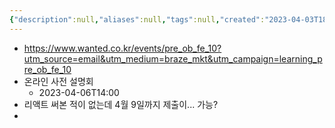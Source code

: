 ```yaml
---
{"description":null,"aliases":null,"tags":null,"created":"2023-04-03T18:51:23","updated":"2023-07-15T21:33:02","title":"원티드 프리온보딩 프론트엔드 인턴십 - 4월","dg-publish":true,"permalink":"/docs/원티드 프리온보딩 프론트엔드 인턴십 - 4월/","dgPassFrontmatter":true}
---
```


- https://www.wanted.co.kr/events/pre_ob_fe_10?utm_source=email&utm_medium=braze_mkt&utm_campaign=learning_pre_ob_fe_10
- 온라인 사전 설명회
	- 2023-04-06T14:00
- 리액트 써본 적이 없는데 4월 9일까지 제출이... 가능?
- 
